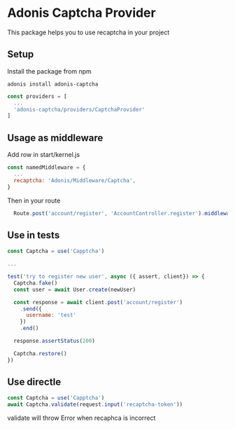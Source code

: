 # Adonis Captcha Provider

This package helps you to use recaptcha in your project

## Setup

Install the package from npm

```npm
adonis install adonis-captcha
```

```javascript
const providers = [
  ...
  'adonis-captcha/providers/CaptchaProvider'
]
```

## Usage as middleware

Add row in start/kernel.js
```js
const namedMiddleware = {
  ...
  recaptcha: 'Adonis/Middleware/Captcha',
}
```
Then in your route

```js
  Route.post('account/register', 'AccountController.register').middleware(['recaptcha'])
```
## Use in tests

```js
const Captcha = use('Capptcha')

...

test('try to register new user', async ({ assert, client}) => {
  Captcha.fake()
  const user = await User.create(newUser)

  const response = await client.post('account/register')
    .send({
      username: 'test'
    })
    .end()

  response.assertStatus(200)

  Captcha.restore()
})
```

## Use directle
```js
const Captcha = use('Capptcha')
await Captcha.validate(request.input('recaptcha-token'))
```

validate will throw Error when recaphca is incorrect
